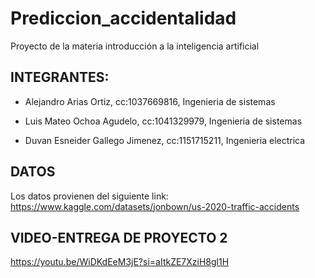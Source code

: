 # Prediccion_accidentalidad
Proyecto de la materia introducción a la inteligencia artificial 
## INTEGRANTES:
* Alejandro Arias Ortiz, cc:1037669816, Ingenieria de sistemas
  
* Luis Mateo Ochoa Agudelo, cc:1041329979, Ingenieria de sistemas
  
* Duvan Esneider Gallego Jimenez, cc:1151715211, Ingenieria electrica

## DATOS
Los datos provienen del siguiente link: https://www.kaggle.com/datasets/jonbown/us-2020-traffic-accidents

## VIDEO-ENTREGA DE PROYECTO 2
https://youtu.be/WiDKdEeM3jE?si=aItkZE7XziH8gl1H

